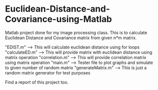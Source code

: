 # Euclidean-Distance-and-Covariance-using-Matlab
Matlab project done for my image processing class. This is to calculate Euclidean Distance and Covariance matrix from given n*m matrix.

"EDIST.m" --> This will calculate euclidean distance using for loops
"calculateED.m" --> This will provide matrix with euclidean distance using matrix operation
"correlation.m" --> This will provide correlation matrix using matrix operation
"main.m" --> Tester file to plot graphs and simulate to given number of random matrix
"generateMatrix.m" --> This is just a random matrix generator for test purposes

Find a report of this project too.
